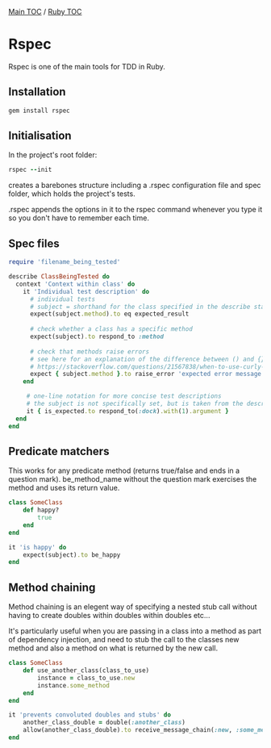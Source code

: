 [Main TOC](../README.md) / [Ruby TOC](./ruby-TOC.md)

# Rspec

Rspec is one of the main tools for TDD in Ruby.

## Installation

```ruby
gem install rspec
```

## Initialisation

In the project's root folder:

```ruby
rspec --init
```
creates a barebones structure including a .rspec configuration file and spec folder, which holds the project's tests.

.rspec appends the options in it to the rspec command whenever you type it so you don't have to remember each time.

## Spec files

```ruby
require 'filename_being_tested'

describe ClassBeingTested do
  context 'Context within class' do
    it 'Individual test description' do
      # individual tests
      # subject = shorthand for the class specified in the describe statement
      expect(subject.method).to eq expected_result
      
      # check whether a class has a specific method
      expect(subject).to respond_to :method
      
      # check that methods raise errors
      # see here for an explanation of the difference between () and {} notation
      # https://stackoverflow.com/questions/21567838/when-to-use-curly-braces-vs-parenthesis-in-expect-rspec-method
      expect { subject.method }.to raise_error 'expected error message'
    end

	 # one-line notation for more concise test descriptions
	 # the subject is not specifically set, but is taken from the describe statement
  	 it { is_expected.to respond_to(:dock).with(1).argument }
  end
end
```

## Predicate matchers

This works for any predicate method (returns true/false and ends in a question mark). be_method_name without the question mark exercises the method and uses its return value.

```ruby
class SomeClass
	def happy?
		true
	end
end

it 'is happy' do
	expect(subject).to be_happy
end
```

## Method chaining

Method chaining is an elegent way of specifying a nested stub call without having to create doubles within doubles within doubles etc...

It's particularly useful when you are passing in a class into a method as part of dependency injection, and need to stub the call to the classes new method and also a method on what is returned by the new call.

```ruby
class SomeClass
	def use_another_class(class_to_use)
		instance = class_to_use.new
		instance.some_method 
	end
end

it 'prevents convoluted doubles and stubs' do
	another_class_double = double(:another_class)
	allow(another_class_double).to receive_message_chain(:new, :some_method)
end
```

